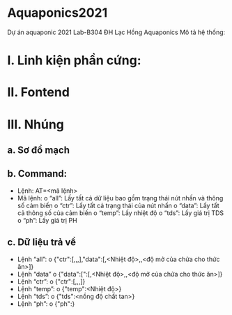 # Aquaponics2021
 Dự án aquaponic 2021 Lab-B304 ĐH Lạc Hồng
Aquaponics
Mô tả hệ thống:

# I.	Linh kiện phần cứng:
# II.	Fontend
# III.	Nhúng
## a.	Sơ đồ mạch
## b.	Command: 
-	Lệnh: AT=<mã lệnh>
-	Mã lệnh:
o	“all”: Lấy tất cả dữ liệu bao gồm trạng thái nút nhấn và  thông số cảm biến
o	 “ctr”: Lấy tất cả trạng thái của nút nhấn
o	“data”: Lấy tất cả thông số của cảm biến
o	“temp”: Lấy nhiệt độ
o	“tds”: Lấy giá trị TDS
o	“ph”: Lấy giá trị PH
## c.	Dữ liệu trả về
-	Lệnh “all”: 
o	{"ctr":[<btn1>,<btn2>,<btn3>,<btn4>],"data":[<tds>,<Nhiệt độ>,<PH>,<độ mở của chửa cho thức ăn>]} 
-	Lệnh “data”
o	{"data":[":[<tds>,<Nhiệt độ>,<PH>,<độ mở của chửa cho thức ăn>]} 
-	Lệnh “ctr”:
o	{"ctr":[<btn1>,<btn2>,<btn3>,<btn4>]}
-	Lệnh “temp”:
o	{"temp":<Nhiệt độ>} 
-	Lệnh “tds”:
o	{"tds":<nồng độ chất tan>} 
-	Lệnh “ph”:
o	{"ph":<ph>}

